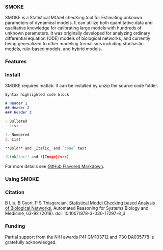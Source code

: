 ### SMOKE

SMOKE is a Statistical MOdel checKing tool for Estimating unknown parameters of dynamical models. It can utilize both quantitative data and qualitative knowledge for calibrating large models with hundreds of unknown parameters. It was originally developed for analyzing ordinary differential equation (ODE) models of biological networks, and currently being generalized to other modeling formalisms including stochastic models, rule-based models, and hybrid models. 

### Features

### Install

SMOKE requires matlab. It can be installed by unzip the source code folder. 

```markdown
Syntax highlighted code block

# Header 1
## Header 2
### Header 3

- Bulleted
- List

1. Numbered
2. List

**Bold** and _Italic_ and `Code` text

[Link](url) and ![Image](src)
```

For more details see [GitHub Flavored Markdown](https://guides.github.com/features/mastering-markdown/).

### Using SMOKE

### Citation

B Liu, B Gyori, P S Thiagarajan. [Statistical Model Checking based Analysis of Biological Networks](http://www.pitt.edu/~liubing/publication/arsbm18.pdf), Automated Reasoning for Systems Biology and Medicine, 63-92 (2019). doi: 10.1007/978-3-030-17297-8_3


### Funding

Partial support from the NIH awards P41 GM103712 and P30 DA035778 is gratefully acknowledged.

